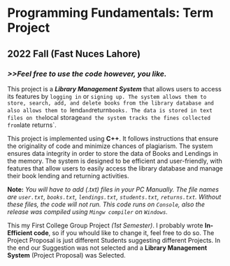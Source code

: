 # Programming Fundamentals: Term Project
## 2022 Fall (Fast Nuces Lahore)
### *>>Feel free to use the code however, you like.*

This project is a _**Library Management System**_ that allows users to access its features by `logging in` or `signing up.
The system allows them to store, search, add, and delete books from the library database and also allows them to `lend` and `return` books.
The data is stored in text files on the `local storage` and the system tracks the fines collected from `late returns`.

This project is implemented using **C++**. 
It follows instructions that ensure the originality of code and minimize chances of plagiarism. 
The system ensures data integrity in order to store the data of Books and Lendings in the memory. 
The system is designed to be efficient and user-friendly, with features that allow users to easily access the library database and manage their book lending and returning activities.

**Note:** *You will have to add (.txt) files in your PC Manually. The file names are `user.txt`, `books.txt`, `lendings.txt`, `students.txt`, `returns.txt`. Without these files, the code will not run. This code runs on `Console`, also the release was compiled using `Mingw compiler` on `Windows`.*

This my First College Group Project *(1st Semester)*. 
I probably wrote **In-Efficient code**, so if you whould like to change it, feel free to do so.
The Project Proposal is just different Students suggesting different Projects. 
In the end our Suggestion was not selected and a **Library Management System** (Project Proposal) was Selected.

